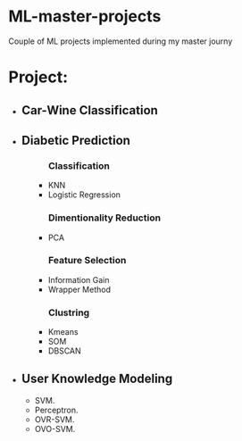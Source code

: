 <h1> ML-master-projects</h1>
Couple of ML projects implemented during my master journy 


<h1> Project: </h1>
<ul>
  <li>
  <h2>Car-Wine Classification</h2>
  
  <li>
  <h2>Diabetic Prediction</h2>
    <ul>
    <ul>
      <h3>Classification</h3>
          <li>
          KNN
          <li>
          Logistic Regression
      </ul>
      <ul>
      <h3>Dimentionality Reduction</h3>
          <li>
          PCA 
          </ul>
      <ul>
      <h3>Feature Selection</h3>
          <li>
          Information Gain
          <li>
          Wrapper Method
          </ul>
          <ul>
          <h3>Clustring</h3>
          <li>
          Kmeans
          <li>
          SOM
          <li>
          DBSCAN
      </ul>
   </ul>
   <li>
  <h2>User Knowledge Modeling</h2>
    <ul>
      <li>
      SVM.
      <li>
      Perceptron.
      <li>
      OVR-SVM.
      <li>
      OVO-SVM.
    </ul>
  </ul>
